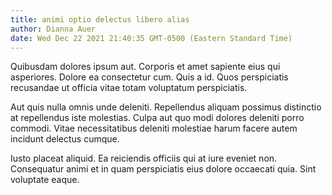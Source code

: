 ```yaml
---
title: animi optio delectus libero alias
author: Dianna Auer
date: Wed Dec 22 2021 21:40:35 GMT-0500 (Eastern Standard Time)
---
```

Quibusdam dolores ipsum aut. Corporis et amet sapiente eius qui asperiores. Dolore ea consectetur cum. Quis a id. Quos perspiciatis recusandae ut officia vitae totam voluptatum perspiciatis.

 Aut quis nulla omnis unde deleniti. Repellendus aliquam possimus distinctio at repellendus iste molestias. Culpa aut quo modi dolores deleniti porro commodi. Vitae necessitatibus deleniti molestiae harum facere autem incidunt delectus cumque.

 Iusto placeat aliquid. Ea reiciendis officiis qui at iure eveniet non. Consequatur animi et in quam perspiciatis eius dolore occaecati quia. Sint voluptate eaque.